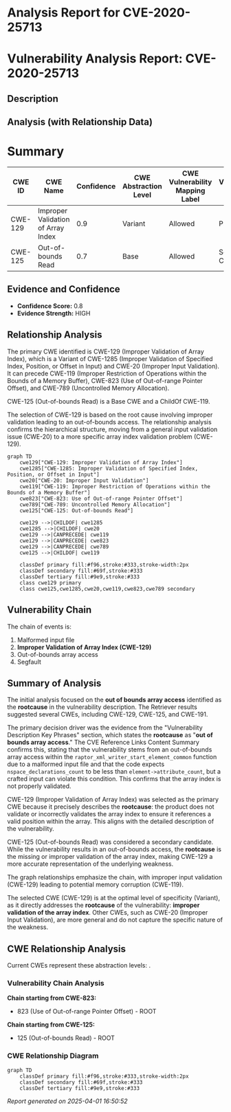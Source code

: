 # Analysis Report for CVE-2020-25713

# Vulnerability Analysis Report: CVE-2020-25713

## Description



## Analysis (with Relationship Data)

# Summary
| CWE ID | CWE Name | Confidence | CWE Abstraction Level | CWE Vulnerability Mapping Label | CWE-Vulnerability Mapping Notes |
|---|---|---|---|---|---|
| CWE-129 | Improper Validation of Array Index | 0.9 | Variant | Allowed | Primary CWE |
| CWE-125 | Out-of-bounds Read | 0.7 | Base | Allowed | Secondary Candidate |

## Evidence and Confidence

*   **Confidence Score:** 0.8
*   **Evidence Strength:** HIGH

## Relationship Analysis
The primary CWE identified is CWE-129 (Improper Validation of Array Index), which is a Variant of CWE-1285 (Improper Validation of Specified Index, Position, or Offset in Input) and CWE-20 (Improper Input Validation). It can precede CWE-119 (Improper Restriction of Operations within the Bounds of a Memory Buffer), CWE-823 (Use of Out-of-range Pointer Offset), and CWE-789 (Uncontrolled Memory Allocation).

CWE-125 (Out-of-bounds Read) is a Base CWE and a ChildOf CWE-119.

The selection of CWE-129 is based on the root cause involving improper validation leading to an out-of-bounds access. The relationship analysis confirms the hierarchical structure, moving from a general input validation issue (CWE-20) to a more specific array index validation problem (CWE-129).

```mermaid
graph TD
    cwe129["CWE-129: Improper Validation of Array Index"]
    cwe1285["CWE-1285: Improper Validation of Specified Index, Position, or Offset in Input"]
    cwe20["CWE-20: Improper Input Validation"]
    cwe119["CWE-119: Improper Restriction of Operations within the Bounds of a Memory Buffer"]
    cwe823["CWE-823: Use of Out-of-range Pointer Offset"]
    cwe789["CWE-789: Uncontrolled Memory Allocation"]
    cwe125["CWE-125: Out-of-bounds Read"]

    cwe129 -->|CHILDOF| cwe1285
    cwe1285 -->|CHILDOF| cwe20
    cwe129 -->|CANPRECEDE| cwe119
    cwe129 -->|CANPRECEDE| cwe823
    cwe129 -->|CANPRECEDE| cwe789
    cwe125 -->|CHILDOF| cwe119

    classDef primary fill:#f96,stroke:#333,stroke-width:2px
    classDef secondary fill:#69f,stroke:#333
    classDef tertiary fill:#9e9,stroke:#333
    class cwe129 primary
    class cwe125,cwe1285,cwe20,cwe119,cwe823,cwe789 secondary
```

## Vulnerability Chain
The chain of events is:
1.  Malformed input file
2.  **Improper Validation of Array Index (CWE-129)**
3.  Out-of-bounds array access
4.  Segfault

## Summary of Analysis
The initial analysis focused on the **out of bounds array access** identified as the **rootcause** in the vulnerability description. The Retriever results suggested several CWEs, including CWE-129, CWE-125, and CWE-191.

The primary decision driver was the evidence from the "Vulnerability Description Key Phrases" section, which states the **rootcause** as "**out of bounds array access**." The CVE Reference Links Content Summary confirms this, stating that the vulnerability stems from an out-of-bounds array access within the `raptor_xml_writer_start_element_common` function due to a malformed input file and that the code expects `nspace_declarations_count` to be less than `element->attribute_count`, but a crafted input can violate this condition. This confirms that the array index is not properly validated.

CWE-129 (Improper Validation of Array Index) was selected as the primary CWE because it precisely describes the **rootcause**: the product does not validate or incorrectly validates the array index to ensure it references a valid position within the array. This aligns with the detailed description of the vulnerability.

CWE-125 (Out-of-bounds Read) was considered a secondary candidate. While the vulnerability results in an out-of-bounds access, the **rootcause** is the missing or improper validation of the array index, making CWE-129 a more accurate representation of the underlying weakness.

The graph relationships emphasize the chain, with improper input validation (CWE-129) leading to potential memory corruption (CWE-119).

The selected CWE (CWE-129) is at the optimal level of specificity (Variant), as it directly addresses the **rootcause** of the vulnerability: **improper validation of the array index**. Other CWEs, such as CWE-20 (Improper Input Validation), are more general and do not capture the specific nature of the weakness.


## CWE Relationship Analysis

Current CWEs represent these abstraction levels: .


### Vulnerability Chain Analysis

**Chain starting from CWE-823:**
- 823 (Use of Out-of-range Pointer Offset) - ROOT


**Chain starting from CWE-125:**
- 125 (Out-of-bounds Read) - ROOT



### CWE Relationship Diagram

```mermaid
graph TD
    classDef primary fill:#f96,stroke:#333,stroke-width:2px
    classDef secondary fill:#69f,stroke:#333
    classDef tertiary fill:#9e9,stroke:#333
```



*Report generated on 2025-04-01 16:50:52*
